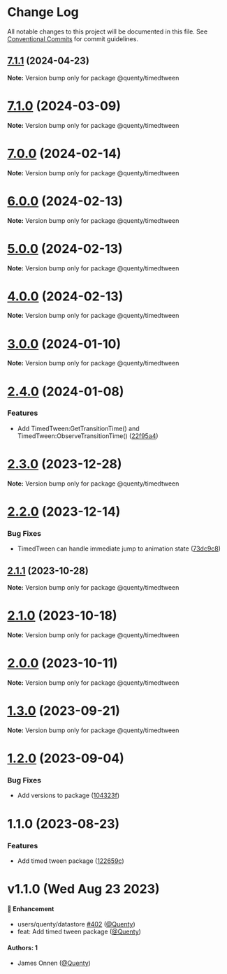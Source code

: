 # Change Log

All notable changes to this project will be documented in this file.
See [Conventional Commits](https://conventionalcommits.org) for commit guidelines.

## [7.1.1](https://github.com/Quenty/NevermoreEngine/compare/@quenty/timedtween@7.1.0...@quenty/timedtween@7.1.1) (2024-04-23)

**Note:** Version bump only for package @quenty/timedtween





# [7.1.0](https://github.com/Quenty/NevermoreEngine/compare/@quenty/timedtween@7.0.0...@quenty/timedtween@7.1.0) (2024-03-09)

**Note:** Version bump only for package @quenty/timedtween





# [7.0.0](https://github.com/Quenty/NevermoreEngine/compare/@quenty/timedtween@6.0.0...@quenty/timedtween@7.0.0) (2024-02-14)

**Note:** Version bump only for package @quenty/timedtween





# [6.0.0](https://github.com/Quenty/NevermoreEngine/compare/@quenty/timedtween@5.0.0...@quenty/timedtween@6.0.0) (2024-02-13)

**Note:** Version bump only for package @quenty/timedtween





# [5.0.0](https://github.com/Quenty/NevermoreEngine/compare/@quenty/timedtween@4.0.0...@quenty/timedtween@5.0.0) (2024-02-13)

**Note:** Version bump only for package @quenty/timedtween





# [4.0.0](https://github.com/Quenty/NevermoreEngine/compare/@quenty/timedtween@3.0.0...@quenty/timedtween@4.0.0) (2024-02-13)

**Note:** Version bump only for package @quenty/timedtween





# [3.0.0](https://github.com/Quenty/NevermoreEngine/compare/@quenty/timedtween@2.4.0...@quenty/timedtween@3.0.0) (2024-01-10)

**Note:** Version bump only for package @quenty/timedtween





# [2.4.0](https://github.com/Quenty/NevermoreEngine/compare/@quenty/timedtween@2.3.0...@quenty/timedtween@2.4.0) (2024-01-08)


### Features

* Add TimedTween:GetTransitionTime() and TimedTween:ObserveTransitionTime() ([22f95a4](https://github.com/Quenty/NevermoreEngine/commit/22f95a4d76063dec5e14d0848fa27ee24ead2bb1))





# [2.3.0](https://github.com/Quenty/NevermoreEngine/compare/@quenty/timedtween@2.2.0...@quenty/timedtween@2.3.0) (2023-12-28)

**Note:** Version bump only for package @quenty/timedtween





# [2.2.0](https://github.com/Quenty/NevermoreEngine/compare/@quenty/timedtween@2.1.1...@quenty/timedtween@2.2.0) (2023-12-14)


### Bug Fixes

* TimedTween can handle immediate jump to animation state ([73dc9c8](https://github.com/Quenty/NevermoreEngine/commit/73dc9c8d73774d9c9993ebb20be087574ee9c55a))





## [2.1.1](https://github.com/Quenty/NevermoreEngine/compare/@quenty/timedtween@2.1.0...@quenty/timedtween@2.1.1) (2023-10-28)

**Note:** Version bump only for package @quenty/timedtween





# [2.1.0](https://github.com/Quenty/NevermoreEngine/compare/@quenty/timedtween@2.0.0...@quenty/timedtween@2.1.0) (2023-10-18)

**Note:** Version bump only for package @quenty/timedtween





# [2.0.0](https://github.com/Quenty/NevermoreEngine/compare/@quenty/timedtween@1.3.0...@quenty/timedtween@2.0.0) (2023-10-11)

**Note:** Version bump only for package @quenty/timedtween





# [1.3.0](https://github.com/Quenty/NevermoreEngine/compare/@quenty/timedtween@1.2.0...@quenty/timedtween@1.3.0) (2023-09-21)

**Note:** Version bump only for package @quenty/timedtween





# [1.2.0](https://github.com/Quenty/NevermoreEngine/compare/@quenty/timedtween@1.1.0...@quenty/timedtween@1.2.0) (2023-09-04)


### Bug Fixes

* Add versions to package ([104323f](https://github.com/Quenty/NevermoreEngine/commit/104323fb7f53b866282b2cdef9bf8a849cfb308c))





# 1.1.0 (2023-08-23)


### Features

* Add timed tween package ([122659c](https://github.com/Quenty/NevermoreEngine/commit/122659c7a9faa24a6282b7063199d519f08e9860))





# v1.1.0 (Wed Aug 23 2023)

#### 🚀 Enhancement

- users/quenty/datastore [#402](https://github.com/Quenty/NevermoreEngine/pull/402) ([@Quenty](https://github.com/Quenty))
- feat: Add timed tween package ([@Quenty](https://github.com/Quenty))

#### Authors: 1

- James Onnen ([@Quenty](https://github.com/Quenty))
